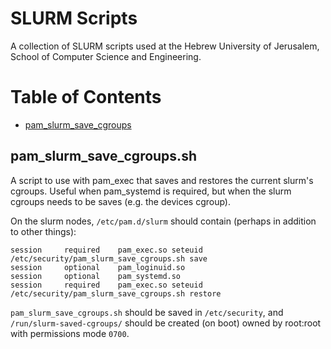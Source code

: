 # SLURM Scripts

A collection of SLURM scripts used at the Hebrew University of Jerusalem,
School of Computer Science and Engineering.

# Table of Contents

* [pam_slurm_save_cgroups](#pam_slurm_save_cgroupssh)

## pam\_slurm\_save\_cgroups\.sh

A script to use with pam\_exec that saves and restores the current slurm's
cgroups. Useful when pam\_systemd is required, but when the slurm cgroups needs
to be saves (e.g. the devices cgroup).

On the slurm nodes, `/etc/pam.d/slurm` should contain (perhaps in addition to
other things):
```
session		required	pam_exec.so seteuid /etc/security/pam_slurm_save_cgroups.sh save
session		optional	pam_loginuid.so
session		optional	pam_systemd.so
session		required	pam_exec.so seteuid /etc/security/pam_slurm_save_cgroups.sh restore
```

`pam_slurm_save_cgroups.sh` should be saved in `/etc/security`, and
`/run/slurm-saved-cgroups/` should be created (on boot) owned by root\:root
with permissions mode `0700`.
